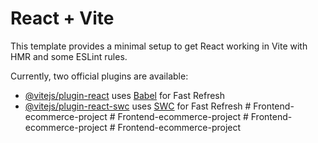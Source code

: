 # React + Vite

This template provides a minimal setup to get React working in Vite with HMR and some ESLint rules.

Currently, two official plugins are available:

- [@vitejs/plugin-react](https://github.com/vitejs/vite-plugin-react/blob/main/packages/plugin-react/README.md) uses [Babel](https://babeljs.io/) for Fast Refresh
- [@vitejs/plugin-react-swc](https://github.com/vitejs/vite-plugin-react-swc) uses [SWC](https://swc.rs/) for Fast Refresh
#   F r o n t e n d - e c o m m e r c e - p r o j e c t  
 #   F r o n t e n d - e c o m m e r c e - p r o j e c t  
 #   F r o n t e n d - e c o m m e r c e - p r o j e c t  
 #   F r o n t e n d - e c o m m e r c e - p r o j e c t  
 